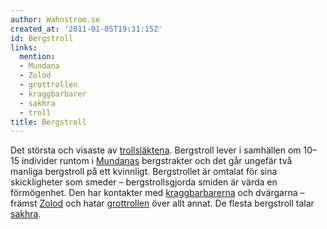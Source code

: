 ```yaml
---
author: Wahnstrom.se
created_at: '2011-01-05T19:31:15Z'
id: Bergstroll
links:
  mention:
  - Mundana
  - Zolod
  - grottrollen
  - kraggbarbarer
  - sakhra
  - troll
title: Bergstroll
---
```


Det största och visaste av [trollsläktena]. Bergstroll lever i samhällen om 10–15 individer runtom i
[Mundanas] bergstrakter och det går ungefär två manliga bergstroll på ett kvinnligt. Bergstrollet är
omtalat för sina skickligheter som smeder – bergstrollsgjorda smiden är värda en förmögenhet. Den
har kontakter med [kraggbarbarerna] och dvärgarna – främst [Zolod] och hatar [grottrollen] över allt
annat. De flesta bergstroll talar [sakhra].

  [trollsläktena]: troll
  [Mundanas]: Mundana
  [kraggbarbarerna]: kraggbarbarer
  [Zolod]: Zolod
  [grottrollen]: grottrollen
  [sakhra]: sakhra